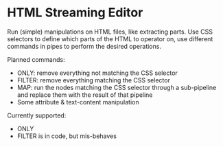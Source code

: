 HTML Streaming Editor
=======================

Run (simple) manipulations on HTML files, like extracting parts.
Use CSS selectors to define which parts of the HTML to operator on,
use different commands in pipes to perform the desired operations.

Planned commands:
- ONLY: remove everything not matching the CSS selector
- FILTER: remove everything matching the CSS selector
- MAP: run the nodes matching the CSS selector through a sub-pipeline and replace them with the result of that pipeline
- Some attribute & text-content manipulation

Currently supported:
- ONLY
- FILTER is in code, but mis-behaves

